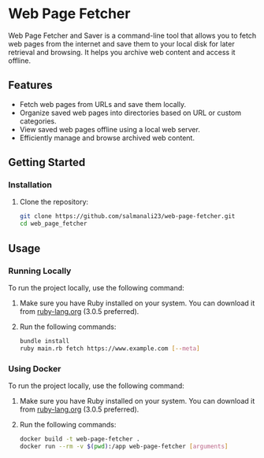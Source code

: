 # Web Page Fetcher

Web Page Fetcher and Saver is a command-line tool that allows you to fetch web pages from the internet and save them to your local disk for later retrieval and browsing. It helps you archive web content and access it offline.

## Features

- Fetch web pages from URLs and save them locally.
- Organize saved web pages into directories based on URL or custom categories.
- View saved web pages offline using a local web server.
- Efficiently manage and browse archived web content.

## Getting Started

### Installation

1. Clone the repository:
   ```sh
   git clone https://github.com/salmanali23/web-page-fetcher.git
   cd web_page_fetcher
## Usage

### Running Locally

To run the project locally, use the following command:

1. Make sure you have Ruby installed on your system. You can download it from [ruby-lang.org](https://www.ruby-lang.org/) (3.0.5 preferred).

2. Run the following commands:
   ```sh
   bundle install
   ruby main.rb fetch https://www.example.com [--meta]
### Using Docker

To run the project locally, use the following command:

1. Make sure you have Ruby installed on your system. You can download it from [ruby-lang.org](https://www.ruby-lang.org/) (3.0.5 preferred).

2. Run the following commands:
   ```sh
   docker build -t web-page-fetcher .
   docker run --rm -v $(pwd):/app web-page-fetcher [arguments]

